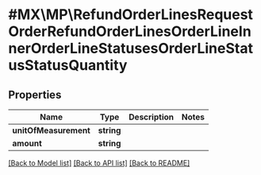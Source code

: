 # #MX\MP\RefundOrderLinesRequestOrderRefundOrderLinesOrderLineInnerOrderLineStatusesOrderLineStatusStatusQuantity

## Properties

Name | Type | Description | Notes
------------ | ------------- | ------------- | -------------
**unitOfMeasurement** | **string** |  |
**amount** | **string** |  |


[[Back to Model list]](../) [[Back to API list]](../../Api/MX/MP) [[Back to README]](../../README.md)
